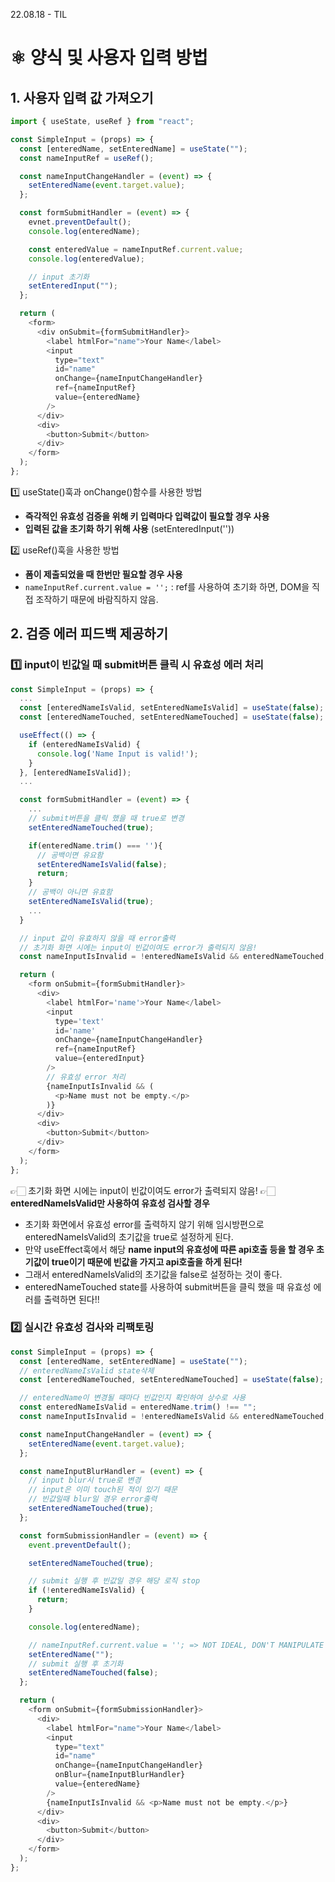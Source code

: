 22.08.18 - TIL

# ⚛️ 양식 및 사용자 입력 방법

## 1. 사용자 입력 값 가져오기

```js
import { useState, useRef } from "react";

const SimpleInput = (props) => {
  const [enteredName, setEnteredName] = useState("");
  const nameInputRef = useRef();

  const nameInputChangeHandler = (event) => {
    setEnteredName(event.target.value);
  };

  const formSubmitHandler = (event) => {
    evnet.preventDefault();
    console.log(enteredName);

    const enteredValue = nameInputRef.current.value;
    console.log(enteredValue);

    // input 초기화
    setEnteredInput("");
  };

  return (
    <form>
      <div onSubmit={formSubmitHandler}>
        <label htmlFor="name">Your Name</label>
        <input
          type="text"
          id="name"
          onChange={nameInputChangeHandler}
          ref={nameInputRef}
          value={enteredName}
        />
      </div>
      <div>
        <button>Submit</button>
      </div>
    </form>
  );
};
```

1️⃣ useState()훅과 onChange()함수를 사용한 방법

- **즉각적인 유효성 검증을 위해 키 입력마다 입력값이 필요할 경우 사용**
- **입력된 값을 초기화 하기 위해 사용** (setEnteredInput(''))

2️⃣ useRef()훅을 사용한 방법

- **폼이 제출되었을 때 한번만 필요할 경우 사용**
- `nameInputRef.current.value = '';` : ref를 사용하여 초기화 하면, DOM을 직접 조작하기 때문에 바람직하지 않음.

## 2. 검증 에러 피드백 제공하기

### 1️⃣ input이 빈값일 때 submit버튼 클릭 시 유효성 에러 처리

```js
const SimpleInput = (props) => {
  ...
  const [enteredNameIsValid, setEnteredNameIsValid] = useState(false);
  const [enteredNameTouched, setEnteredNameTouched] = useState(false);

  useEffect(() => {
    if (enteredNameIsValid) {
      console.log('Name Input is valid!');
    }
  }, [enteredNameIsValid]);
  ...

  const formSubmitHandler = (event) => {
    ...
    // submit버튼을 클릭 했을 때 true로 변경
    setEnteredNameTouched(true);

    if(enteredName.trim() === ''){
      // 공백이면 유요함
      setEnteredNameIsValid(false);
      return;
    }
    // 공백이 아니면 유효함
    setEnteredNameIsValid(true);
    ...
  }

  // input 값이 유효하지 않을 때 error출력
  // 초기화 화면 시에는 input이 빈값이여도 error가 출력되지 않음!
  const nameInputIsInvalid = !enteredNameIsValid && enteredNameTouched;

  return (
    <form onSubmit={formSubmitHandler}>
      <div>
        <label htmlFor='name'>Your Name</label>
        <input
		  type='text'
		  id='name'
		  onChange={nameInputChangeHandler}
		  ref={nameInputRef}
		  value={enteredInput}
  		/>
        // 유효성 error 처리
        {nameInputIsInvalid && (
          <p>Name must not be empty.</p>
        )}
      </div>
      <div>
        <button>Submit</button>
      </div>
    </form>
  );
};
```

👉🏻 초기화 화면 시에는 input이 빈값이여도 error가 출력되지 않음!
👉🏻 **enteredNameIsValid만 사용하여 유효성 검사할 경우**

- 초기화 화면에서 유효성 error를 출력하지 않기 위해 임시방편으로 enteredNameIsValid의 초기값을 true로 설정하게 된다.
- 만약 useEffect훅에서 해당 **name input의 유효성에 따른 api호출 등을 할 경우 초기값이 true이기 때문에 빈값을 가지고 api호출을 하게 된다!**
- 그래서 enteredNameIsValid의 초기값을 false로 설정하는 것이 좋다.
- enteredNameTouched state를 사용하여 submit버튼을 클릭 했을 때 유효성 에러를 출력하면 된다!!

### 2️⃣ 실시간 유효성 검사와 리팩토링

```js
const SimpleInput = (props) => {
  const [enteredName, setEnteredName] = useState("");
  // enteredNameIsValid state삭제
  const [enteredNameTouched, setEnteredNameTouched] = useState(false);

  // enteredName이 변경될 때마다 빈값인지 확인하여 상수로 사용
  const enteredNameIsValid = enteredName.trim() !== "";
  const nameInputIsInvalid = !enteredNameIsValid && enteredNameTouched;

  const nameInputChangeHandler = (event) => {
    setEnteredName(event.target.value);
  };

  const nameInputBlurHandler = (event) => {
    // input blur시 true로 변경
    // input은 이미 touch된 적이 있기 때문
    // 빈값일때 blur일 경우 error출력
    setEnteredNameTouched(true);
  };

  const formSubmissionHandler = (event) => {
    event.preventDefault();

    setEnteredNameTouched(true);

    // submit 실행 후 빈값일 경우 해당 로직 stop
    if (!enteredNameIsValid) {
      return;
    }

    console.log(enteredName);

    // nameInputRef.current.value = ''; => NOT IDEAL, DON'T MANIPULATE THE DOM
    setEnteredName("");
    // submit 실행 후 초기화
    setEnteredNameTouched(false);
  };

  return (
    <form onSubmit={formSubmissionHandler}>
      <div>
        <label htmlFor="name">Your Name</label>
        <input
          type="text"
          id="name"
          onChange={nameInputChangeHandler}
          onBlur={nameInputBlurHandler}
          value={enteredName}
        />
        {nameInputIsInvalid && <p>Name must not be empty.</p>}
      </div>
      <div>
        <button>Submit</button>
      </div>
    </form>
  );
};
```
